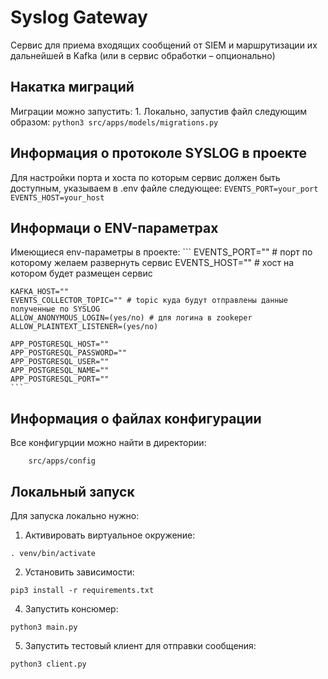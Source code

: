 # Syslog Gateway

Сервис для приема входящих сообщений от SIEM и маршрутизации их дальнейшей в Kafka (или в сервис обработки – опционально)

## Накатка миграций
Миграции можно запустить:
    1. Локально, запустив файл следующим образом:
        ```
        python3 src/apps/models/migrations.py
        ```

## Информация о протоколе SYSLOG в проекте
Для настройки порта и хоста по которым сервис должен быть доступным, указываем в .env файле следующее:
    ```
    EVENTS_PORT=your_port
    EVENTS_HOST=your_host
    ```

## Информаци о ENV-параметрах
Имеющиеся env-параметры в проекте:
    ```
    EVENTS_PORT=""  # порт по которому желаем развернуть сервис
    EVENTS_HOST=""  # хост на котором будет размещен сервис

    KAFKA_HOST=""
    EVENTS_COLLECTOR_TOPIC="" # topic куда будут отправлены данные полученные по SYSLOG
    ALLOW_ANONYMOUS_LOGIN=(yes/no) # для логина в zookeper
    ALLOW_PLAINTEXT_LISTENER=(yes/no)

    APP_POSTGRESQL_HOST=""
    APP_POSTGRESQL_PASSWORD=""
    APP_POSTGRESQL_USER=""
    APP_POSTGRESQL_NAME=""
    APP_POSTGRESQL_PORT=""
    ```

## Информация о файлах конфигурации
Все конфигурции можно найти в директории:
```
    src/apps/config
```

## Локальный запуск

Для запуска локально нужно:
1. Активировать виртуальное окружение: 
```
. venv/bin/activate
```
2. Установить зависимости: 
```
pip3 install -r requirements.txt
```

4. Запустить консюмер: 
``` 
python3 main.py
```
5. Запустить тестовый клиент для отправки сообщения:
```
python3 client.py
```